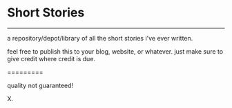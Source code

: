 # Short Stories
- - -

a repository/depot/library of all the short stories i've ever written.

feel free to publish this to your blog, website, or whatever.
just make sure to give credit where credit is due.

=========

quality not guaranteed!

X.
